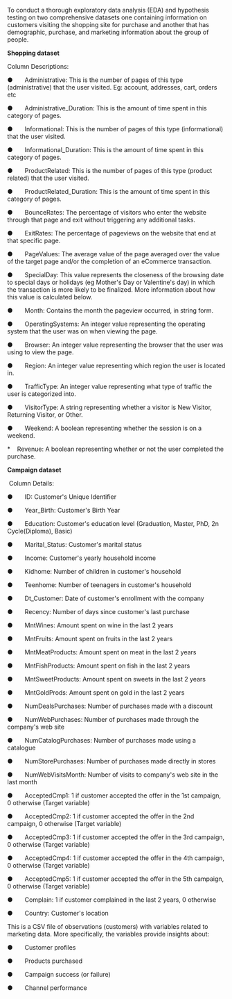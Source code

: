 To conduct a thorough exploratory data analysis (EDA) and hypothesis testing on two comprehensive datasets one containing information on customers visiting the shopping site for purchase and another that has demographic, purchase, and marketing information about the group of people.

**Shopping dataset**

Column Descriptions:

●       Administrative: This is the number of pages of this type (administrative) that the user visited. Eg: account, addresses, cart, orders etc

●       Administrative_Duration: This is the amount of time spent in this category of pages.

●       Informational: This is the number of pages of this type (informational) that the user visited.

●       Informational_Duration: This is the amount of time spent in this category of pages.

●       ProductRelated: This is the number of pages of this type (product related) that the user visited.

●       ProductRelated_Duration: This is the amount of time spent in this category of pages.

●       BounceRates: The percentage of visitors who enter the website through that page and exit without triggering any additional tasks.

●       ExitRates: The percentage of pageviews on the website that end at that specific page.

●       PageValues: The average value of the page averaged over the value of the target page and/or the completion of an eCommerce transaction.

●       SpecialDay: This value represents the closeness of the browsing date to special days or holidays (eg Mother's Day or Valentine's day) in which the transaction is more likely to be finalized. More information about how this value is calculated below.

●       Month: Contains the month the pageview occurred, in string form.

●       OperatingSystems: An integer value representing the operating system that the user was on when viewing the page.

●       Browser: An integer value representing the browser that the user was using to view the page.

●       Region: An integer value representing which region the user is located in.

●       TrafficType: An integer value representing what type of traffic the user is categorized into.

●       VisitorType: A string representing whether a visitor is New Visitor, Returning Visitor, or Other.

●       Weekend: A boolean representing whether the session is on a weekend.

*       Revenue: A boolean representing whether or not the user completed the purchase.

**Campaign dataset**

 Column Details:

●       ID: Customer's Unique Identifier

●       Year_Birth: Customer's Birth Year

●       Education: Customer's education level (Graduation, Master, PhD, 2n Cycle(Diploma), Basic)

●       Marital_Status: Customer's marital status

●       Income: Customer's yearly household income

●       Kidhome: Number of children in customer's household

●       Teenhome: Number of teenagers in customer's household

●       Dt_Customer: Date of customer's enrollment with the company

●       Recency: Number of days since customer's last purchase

●       MntWines: Amount spent on wine in the last 2 years

●       MntFruits: Amount spent on fruits in the last 2 years

●       MntMeatProducts: Amount spent on meat in the last 2 years

●       MntFishProducts: Amount spent on fish in the last 2 years

●       MntSweetProducts: Amount spent on sweets in the last 2 years

●       MntGoldProds: Amount spent on gold in the last 2 years

●       NumDealsPurchases: Number of purchases made with a discount

●       NumWebPurchases: Number of purchases made through the company's web site

●       NumCatalogPurchases: Number of purchases made using a catalogue

●       NumStorePurchases: Number of purchases made directly in stores

●       NumWebVisitsMonth: Number of visits to company's web site in the last month

●       AcceptedCmp1: 1 if customer accepted the offer in the 1st campaign, 0 otherwise (Target variable)

●       AcceptedCmp2: 1 if customer accepted the offer in the 2nd campaign, 0 otherwise (Target variable)

●       AcceptedCmp3: 1 if customer accepted the offer in the 3rd campaign, 0 otherwise (Target variable)

●       AcceptedCmp4: 1 if customer accepted the offer in the 4th campaign, 0 otherwise (Target variable)

●       AcceptedCmp5: 1 if customer accepted the offer in the 5th campaign, 0 otherwise (Target variable)

●       Complain: 1 if customer complained in the last 2 years, 0 otherwise

●       Country: Customer's location



This is a CSV file of observations (customers) with variables related to marketing data. More specifically, the variables provide insights about:

 ●       Customer profiles

●       Products purchased

●       Campaign success (or failure)

●       Channel performance





